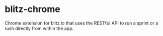 # blitz-chrome

Chrome extension for blitz.io that uses the RESTful API to run a sprint or a
rush directly from within the app.
